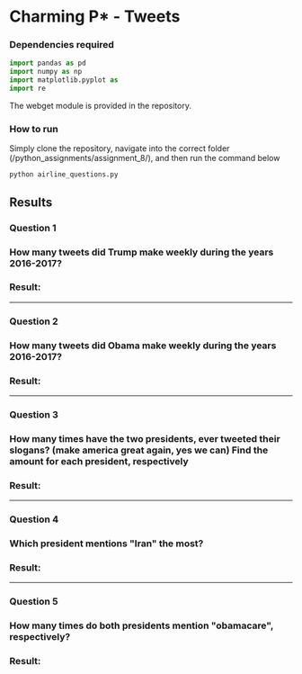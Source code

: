 # Charming P*  - Tweets
### Dependencies required
```python
import pandas as pd
import numpy as np
import matplotlib.pyplot as 
import re
```
The webget module is provided in the repository.

### How to run
Simply clone the repository, navigate into the correct folder (/python_assignments/assignment_8/), and then run the command below

```
python airline_questions.py
```

## Results
### Question 1
### How many tweets did Trump make weekly during the years 2016-2017?


### Result:

------
### Question 2
### How many tweets did Obama make weekly during the years 2016-2017?
### Result:

------
### Question 3
### How many times have the two presidents, ever tweeted their slogans? (make america great again, yes we can) Find the amount for each president, respectively


### Result: 
------
### Question 4
### Which president mentions "Iran" the most?

### Result: 
------
### Question 5
### How many times do both presidents mention "obamacare", respectively?
### Result:
